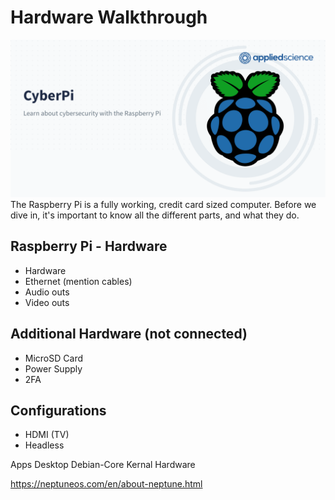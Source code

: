 # Hardware Walkthrough
![CyberPi](../cyber-pi-github-profile.png)  
The Raspberry Pi is a fully working, credit card sized computer. Before we dive in, it's important to know all the different parts, and what they do.  



## Raspberry Pi - Hardware
- Hardware
- Ethernet (mention cables)
- Audio outs
- Video outs

## Additional Hardware (not connected)

- MicroSD Card
- Power Supply
- 2FA

## Configurations
- HDMI (TV)
- Headless




Apps
Desktop
Debian-Core
Kernal
Hardware

https://neptuneos.com/en/about-neptune.html
